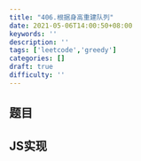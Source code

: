 ```yaml
---
title: "406.根据身高重建队列"
date: 2021-05-06T14:00:50+08:00
keywords: ''
description: ''
tags: ['leetcode','greedy']
categories: []
draft: true
difficulty: ''
---
```


## 题目


## JS实现

```javascript

```

